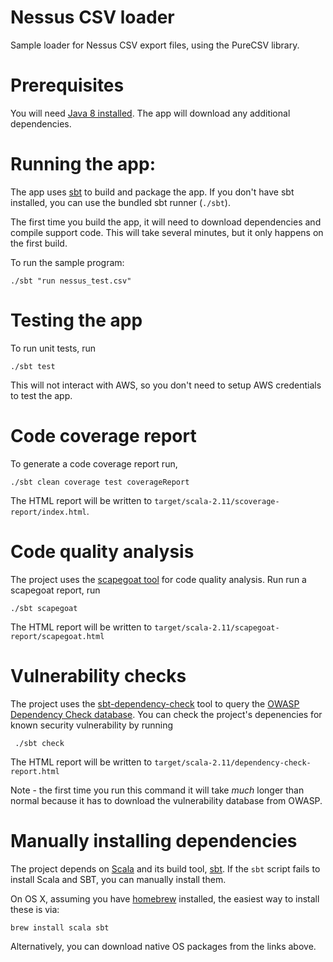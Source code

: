 # Nessus CSV loader

 Sample loader for Nessus CSV export files, using the PureCSV library.

# Prerequisites

You will need [Java 8 installed](http://java.oracle.com/). The app will download any additional dependencies.

# Running the app:

The app uses [sbt](http://www.scala-sbt.org/) to build and package the app.
If you don't have sbt installed, you can use the bundled sbt runner (`./sbt`).

The first time you build the app, it will need to download dependencies and compile support code.
This will take several minutes, but it only happens on the first build.

To run the sample program:

    ./sbt "run nessus_test.csv" 

# Testing the app

To run unit tests, run

    ./sbt test

This will not interact with AWS, so you don't need to setup AWS credentials to test the app.

# Code coverage report

To generate a code coverage report run,

    ./sbt clean coverage test coverageReport

The HTML report will be written to `target/scala-2.11/scoverage-report/index.html`.

# Code quality analysis

The project uses the [scapegoat tool](https://github.com/sksamuel/scapegoat) for code quality analysis.
Run run a scapegoat report, run

    ./sbt scapegoat

The HTML report will be written to `target/scala-2.11/scapegoat-report/scapegoat.html`

# Vulnerability checks

The project uses the [sbt-dependency-check](https://github.com/albuch/sbt-dependency-check) tool to query the
[OWASP Dependency Check database](https://www.owasp.org/index.php/OWASP_Dependency_Check). You can check the project's
depenencies for known security vulnerability by running

     ./sbt check

The HTML report will be written to `target/scala-2.11/dependency-check-report.html`

Note - the first time you run this command it will take *much* longer than normal because it has to download the
vulnerability database from OWASP.

# Manually installing dependencies

The project depends on [Scala](http://www.scala-lang.org/) and its build tool, [sbt](http://www.scala-sbt.org/). If the `sbt` script fails to install Scala and SBT, you can manually install them.

On OS X, assuming you have [homebrew](http://brew.sh/) installed, the easiest way to install these is via:

    brew install scala sbt

Alternatively, you can download native OS packages from the links above.
